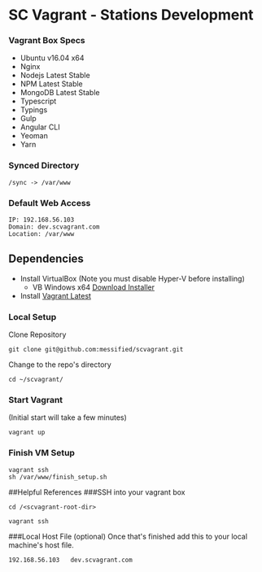 SC Vagrant - Stations Development
=================================

### Vagrant Box Specs
* Ubuntu v16.04 x64
* Nginx
* Nodejs Latest Stable
* NPM Latest Stable
* MongoDB Latest Stable
* Typescript
* Typings
* Gulp
* Angular CLI
* Yeoman
* Yarn

### Synced Directory

```
/sync -> /var/www
```

### Default Web Access
```
IP: 192.168.56.103
Domain: dev.scvagrant.com
Location: /var/www
```

## Dependencies

* Install VirtualBox (Note you must disable Hyper-V before installing)
  * VB Windows x64 [Download Installer](http://download.virtualbox.org/virtualbox/5.1.26/VirtualBox-5.1.26-117224-Win.exe)
* Install [Vagrant Latest](https://www.vagrantup.com/downloads.html)

### Local Setup
Clone Repository
```
git clone git@github.com:messified/scvagrant.git
```

Change to the repo's directory
```
cd ~/scvagrant/
```

### Start Vagrant
(Initial start will take a few minutes)
```
vagrant up
```

### Finish VM Setup
```
vagrant ssh
sh /var/www/finish_setup.sh
```

##Helpful References
###SSH into your vagrant box
```
cd /<scvagrant-root-dir>

vagrant ssh
```

###Local Host File (optional)
Once that's finished add this to your local machine's host file.
```
192.168.56.103   dev.scvagrant.com
```

